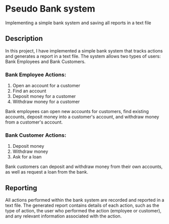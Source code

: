 
# Pseudo Bank system

Implementing a simple bank system and saving all reports in a text file
## Description

In this project, I have implemented a simple bank system that tracks actions and generates a report in a text file. The system allows two types of users: Bank Employees and Bank Customers.

### Bank Employee Actions:

1. Open an account for a customer
2. Find an account
3. Deposit money for a customer
4. Withdraw money for a customer

Bank employees can open new accounts for customers, find existing accounts, deposit money into a customer's account, and withdraw money from a customer's account.

### Bank Customer Actions:

1. Deposit money
2. Withdraw money
3. Ask for a loan

Bank customers can deposit and withdraw money from their own accounts, as well as request a loan from the bank.

## Reporting

All actions performed within the bank system are recorded and reported in a text file. The generated report contains details of each action, such as the type of action, the user who performed the action (employee or customer), and any relevant information associated with the action.
